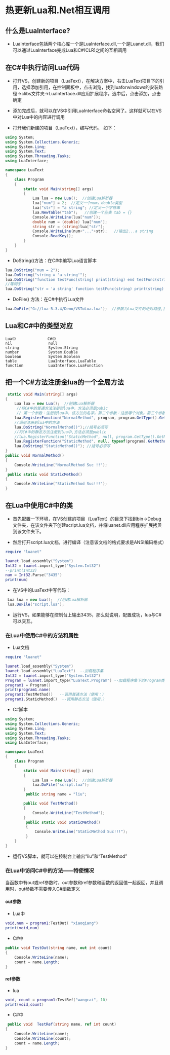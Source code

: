 # 热更新Lua和.Net相互调用

## 什么是LuaInterface?

* LuaInterface包括两个核心库一个是LuaInterface.dll,一个是Luanet.dll，我们可以通过LuaInterface完成Lua和C#(CLR)之间的互相调用

## 在C#中执行访问Lua代码

* 打开VS，创建新的项目（LuaText），在解决方案中，右击LuaText项目下的引用，选择添加引用，在控制面板中，点击浏览，找到luaforwindows的安装路径->clibs文件夹->LuaInterface.dll应用扩展程序，选中后，点击添加，点击确定

* 添加完成后，就可以在VS中引用LuaInterface命名空间了。这样就可以在VS中对Lua中的内容进行调用

* 打开我们新建的项目（LuaText），编写代码， 如下：

```C#
using System;
using System.Collections.Generic;
using System.Linq;
using System.Text;
using System.Threading.Tasks;
using LuaInterface;

namespace LuaText
{
    class Program
    {
        static void Main(string[] args)
        {
            Lua lua = new Lua();  //创建Lua解析器
            lua["num"] = 2;  //定义一个num，double类型
            lua["str"] = "a string"; //定义一个字符串
            lua.NewTable("tab");   //创建一个空表 tab = {}
            Console.WriteLine(lua["num"]);
            double num = (double) lua["num"];
            string str = (string)lua["str"];
            Console.WriteLine(num+"..."+str);   //输出2...a string
            Console.ReadKey();
        }
    }
}
```

* DoString()方法：在C#中编写Lua语言脚本

```C#
lua.DoString("num = 2");
lua.DoString("string = 'a string'");
lua.DoString("function testFunc(string) print(string) end testFunc(string)");   //输出a string
//等同于
lua.DoString("str = 'a string' function testFunc(string) print(string) end testFunc(str)");
```

* DoFile() 方法：在C#中执行Lua文件

```C#
lua.DoFile("G://lua-5.3.4/Demo/VSToLua.lua");  //参数为Lua文件的绝对路径,执行VSToLua.lua文件的内容
```

## Lua和C#中的类型对应

```
Lua中              C#中
nil                null
string             System.String
number             System.Double
boolean            System.Boolean
table              LuaInterface.LuaTable
function           LuaInterface.LuaFunction
```

## 把一个C#方法注册金lua的一个全局方法

```C#
 static void Main(string[] args)
{
    Lua lua = new Lua();  //创建Lua解析器
     //将C#中的普通方法注册到lua中，方法必须是pubic
     // 第一个参数：注册到lua中，该方法的名字。第二个参数：注册哪个对象。第三个参数：这个对象里的方法 
    lua.RegisterFunction("NormalMethod", program, program.GetType().GetMethod("NormalMethod"));
    //调用注册到lua中的方法
    lua.DoString("NormalMethod()");//括号必须写
    //将C#中的静态方法注册到lua中,方法必须是public
    //lua.RegisterFunction("StaticMethod", null, program.GetType().GetMethod("StaticMethod"));
    lua.RegisterFunction("StaticMethod", null, typeof(program).GetMethod("StaticMethod"));  //也可以调用
    lua.DoString("StaticMethod()"); //括号必须写
}
public void NormalMethod()
{
    Console.WriteLine("NormalMethod Suc !!");
} 
 public static void StaticMethod()
{
    Console.WriteLine("StaticMethod Suc!!!");
}
```

## 在Lua中使用C#中的类

* 首先配置一下环境，在VS创建的项目（LuaText）的目录下找到bin->Debug文件夹，在该文件夹下创建script.lua文档，并将luanet.dll应用程序扩展拷贝到该文件夹下。

* 然后打开script.lua文档，进行编译（注意该文档的格式要求是ANSI编码格式）

```lua
require "luanet"

luanet.load_assembly("System")
Int32 = luanet.import_type("System.Int32")
--print(Int32)
num = Int32.Parse("3435")
print(num)
```

* 在VS中的LuaText中写代码：

```C#
 Lua lua = new Lua();  //创建Lua解析器
 lua.DoFile("script.lua");
```

* 运行VS，如果能够在控制台上输出3435，那么就说明，配置成功，lua与C#可以交互。

### 在Lua中使用C#中的方法和属性

* Lua文档

```lua
require "luanet"

luanet.load_assembly("System")
luanet.load_assembly("LuaText")  --加载程序集
Int32 = luanet.import_type("System.Int32")
Program = luanet.import_type("LuaText.Program") --加载程序集下的Program类
program1 = Program()
print(program1.name)
program1:TestMethod()   --调用普通方法（使用：）
program1.StaticMethod()  --调用静态方法（使用.）
```

* C#脚本

```C#
using System;
using System.Collections.Generic;
using System.Linq;
using System.Text;
using System.Threading.Tasks;
using LuaInterface;

namespace LuaText
{
    class Program
    {
        static void Main(string[] args)
        {
            Lua lua = new Lua();  //创建Lua解析器
            lua.DoFile("script.lua");
        }
         public string name = "liu";

        public void TestMethod()
        {
            Console.WriteLine("TestMethod");
        }
         public static void StaticMethod()
         {
             Console.WriteLine("StaticMethod Suc!!!");
         }
    }
}
```

* 运行VS脚本，就可以在控制台上输出“liu”和“TestMethod”

### 在Lua中访问C#中的方法——特使情况

当函数中有out或ref参数时，out参数和ref参数和函数的返回值一起返回，并且调用时，out参数不需要传入C#函数定义

#### out参数

* Lua中

```lua
void,num = program1:TestOut( "xiaoqiang")
print(void,num)
```

* C#中

```C#
public void TestOut(string name, out int count)
{
    Console.WriteLine(name);
    count = name.Length;
}
```

#### ref参数

* lua

```lua
void, count = program1:TestRef("wangcai", 10)
print(void,count) 
```

* C#中

```C#
 public void  TestRef(string name, ref int count)
{
    Console.WriteLine(name);
    Console.WriteLine(count);
    count = name.Length;
}
```




















